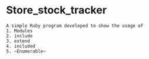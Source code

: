 # Store_stock_tracker

```
A simple Ruby program developed to show the usage of 
1. Modules
2. include
3. extend
4. included
5. ~Enumerable~
```
